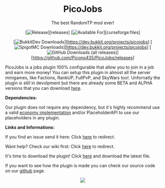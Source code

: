 [statistics]: https://bstats.org/plugin/bukkit/PicoJobs

<div align="center">
 
# PicoJobs

The best RandomTP mod ever!

[![Release](https://img.shields.io/github/v/release/Picono435/PicoJobs?style=for-the-badge&include_prereleases&sort=semver)][releases]
[![Available For](https://img.shields.io/static/v1?label=Available%20For&style=for-the-badge&color=34aa2f&message=1.17.x-1.18.x)][curseforge:files]

[![BukkitDev Downloads](https://img.shields.io/badge/dynamic/json?color=f16436&style=for-the-badge&label=CurseForge&query=downloadCount&url=https://addons-ecs.forgesvc.net/api/v2/addon/385252&logo=CurseForge)][https://dev.bukkit.org/projects/picojobs]
[![SpigotMC Downloads](https://img.shields.io/badge/dynamic/json?color=f16436&style=for-the-badge&label=BukkitDev&query=downloads&url=https://api.spigotmc.org/simple/0.2/index.php?action=getResource&amp;id=82784&logo=SpigotMC)][https://dev.bukkit.org/projects/picojobs]
[![GitHub Downloads (all releases)](https://img.shields.io/github/downloads/Picono435/PicoJobs/total?style=for-the-badge&amp;label=GitHub&amp;prefix=downloads%20&amp;color=4078c0&amp;logo=github)][https://github.com/Picono435/PicoJobs/releases]
</div>

PicoJobs is a jobs plugin 100% configurable that allow you to join in a job and earn more money! You can setup this plugin in almost all the server minigames, like Factions, RankUP, FullPvP, and SkyWars too!. Unfornatly the plugin is still in devolpment but there are already some BETA and ALPHA versions that you can download [here](https://dev.bukkit.org/projects/picojobs).

**Dependencies:**

Our plugin does not require any dependency, but it's highly recommend use a valid [economy implementation](https://github.com/Picono435/PicoJobs/wiki/Economy-Types) and/or PlaceholderAPI to use our placeholders in any plugin.

**Links and Informations:**

If you find an issue send it here: Click [here](https://github.com/Picono435/PicoJobs/issues) to redirect.

Want help? Check our wiki first: Click [here](https://github.com/Picono435/PicoJobs/wiki) to redirect.

It's time to download the plugin! Click [here](https://dev.bukkit.org/projects/picojobs) and download the latest file.

If you want to see how the plugin is made you can check our source code on our [github](https://github.com/Picono435/PicoJobs) page.

<p align="center">
    <a href="https://bstats.org/plugin/bukkit/PicoJobs" title="PicoJobs on bStats">
        <img src="https://bstats.org/signatures/bukkit/PicoJobs.svg" />
    </a>
</p>
